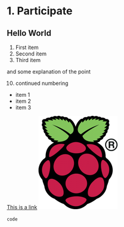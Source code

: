 # 1. Participate
## Hello World

1. First item
1. Second item
9. Third item

  and some explanation of the point

10. continued numbering

- item 1
- item 2
- item 3

[This is a link](http://www.raspberrypi.org)
![Logo](1/raspberry-pi-logo-212x250.png)

`code`
